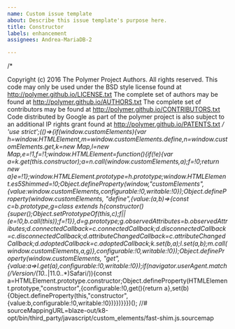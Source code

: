 ```yaml
---
name: Custom issue template
about: Describe this issue template's purpose here.
title: Constructor
labels: enhancement
assignees: Andrea-MariaDB-2

---
```


/*

 Copyright (c) 2016 The Polymer Project Authors. All rights reserved.
 This code may only be used under the BSD style license found at http://polymer.github.io/LICENSE.txt
 The complete set of authors may be found at http://polymer.github.io/AUTHORS.txt
 The complete set of contributors may be found at http://polymer.github.io/CONTRIBUTORS.txt
 Code distributed by Google as part of the polymer project is also
 subject to an additional IP rights grant found at http://polymer.github.io/PATENTS.txt
*/
'use strict';(()=>{if(window.customElements){var h=window.HTMLElement,m=window.customElements.define,n=window.customElements.get,k=new Map,l=new Map,e=!1,f=!1;window.HTMLElement=function(){if(!e){var a=k.get(this.constructor);a=n.call(window.customElements,a);f=!0;return new a}e=!1};window.HTMLElement.prototype=h.prototype;window.HTMLElement.es5Shimmed=!0;Object.defineProperty(window,"customElements",{value:window.customElements,configurable:!0,writable:!0});Object.defineProperty(window.customElements,
"define",{value:(a,b)=>{const c=b.prototype,g=class extends h{constructor(){super();Object.setPrototypeOf(this,c);f||(e=!0,b.call(this));f=!1}},d=g.prototype;g.observedAttributes=b.observedAttributes;d.connectedCallback=c.connectedCallback;d.disconnectedCallback=c.disconnectedCallback;d.attributeChangedCallback=c.attributeChangedCallback;d.adoptedCallback=c.adoptedCallback;k.set(b,a);l.set(a,b);m.call(window.customElements,a,g)},configurable:!0,writable:!0});Object.defineProperty(window.customElements,
"get",{value:a=>l.get(a),configurable:!0,writable:!0});if(navigator.userAgent.match(/Version\/(10\..*|11\.0\..*)Safari/)){const a=HTMLElement.prototype.constructor;Object.defineProperty(HTMLElement.prototype,"constructor",{configurable:!0,get(){return a},set(b){Object.defineProperty(this,"constructor",{value:b,configurable:!0,writable:!0})}})}}})();
//# sourceMappingURL=blaze-out/k8-opt/bin/third_party/javascript/custom_elements/fast-shim.js.sourcemap
